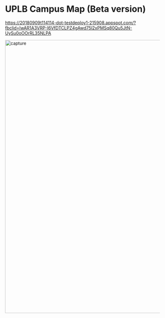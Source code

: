 # UPLB Campus Map (Beta version)

https://20180909t114114-dot-testdeploy1-215908.appspot.com/?fbclid=IwAR1A3VRP-I6VfDTCLPZ4gAwd75l2xPMSq80Qu5JtN-UySu0oOOrRL35NLPA

<img width="889" alt="capture" src="https://user-images.githubusercontent.com/29837283/50378040-88cfe180-0631-11e9-94f1-74fa49e85351.PNG">
